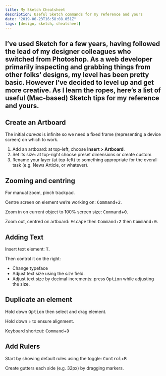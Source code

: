 ```yaml
---
title: My Sketch Cheatsheet
description: Useful Sketch commands for my reference and yours
date: "2019-06-23T16:58:08.051Z"
tags: [design, sketch, cheatsheet]
---
```

I’ve used Sketch for a few years, having followed the lead of my designer colleagues who switched from Photoshop. As a web developer primarily inspecting and grabbing things from other folks’ designs, my level has been pretty basic. However I’ve decided to level up and get more creative. As I learn the ropes, here’s a list of useful (Mac-based) Sketch tips for my reference and yours.
---

## Create an Artboard

The initial _canvas_ is infinite so we need a fixed frame (representing a device screen) on which to work. 

1. Add an artboard: at top-left, choose __Insert > Artboard__.
2. Set its size: at top-right choose preset dimensions or create custom.
3. Rename your layer (at top-left) to something appropriate for the overall task (e.g. News Article, or whatever).

## Zooming and centring

For manual zoom, pinch trackpad.

Centre screen on element we’re working on: <kbd>Command</kbd>+<kbd>2</kbd>.

Zoom in on current object to 100% screen size: <kbd>Command</kbd>+<kbd>0</kbd>.

Zoom out, centred on artboard: <kbd>Escape</kbd> then <kbd>Command</kbd>+<kbd>2</kbd> then <kbd>Command</kbd>+<kbd>0</kbd>.

## Adding Text

Insert text element: <kbd>T</kbd>.

Then control it on the right:
- Change typeface
- Adjust text size using the _size_ field. 
- Adjust text size by decimal increments: press <kbd>Option</kbd> while adjusting the size.

## Duplicate an element

Hold down <kbd>Option</kbd> then select and drag element.

Hold down <kbd>⇧</kbd> to ensure alignment.

Keyboard shortcut: <kbd>Command</kbd>+<kbd>D</kbd>

## Add Rulers

Start by showing default rules using the toggle: <kbd>Control</kbd>+<kbd>R</kbd>

Create gutters each side (e.g. 32px) by dragging markers.

